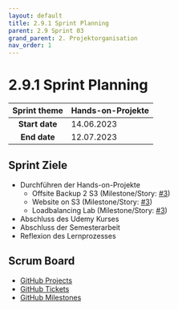```yaml
---
layout: default
title: 2.9.1 Sprint Planning
parent: 2.9 Sprint 03
grand_parent: 2. Projektorganisation
nav_order: 1
---
```


# 2.9.1 Sprint Planning

| **Sprint theme** | Hands-on-Projekte |
| :--------------: | ----------------- |
|  **Start date**  | 14.06.2023        |
|   **End date**   | 12.07.2023        |

## Sprint Ziele

- Durchführen der Hands-on-Projekte
  - Offsite Backup 2 S3 (Milestone/Story: [#3](https://github.com/Cloud-native-engineering/sem01_aws/milestone/3))
  - Website on S3 (Milestone/Story: [#3](https://github.com/Cloud-native-engineering/sem01_aws/milestone/4))
  - Loadbalancing Lab (Milestone/Story: [#3](https://github.com/Cloud-native-engineering/sem01_aws/milestone/8))
- Abschluss des Udemy Kurses
- Abschluss der Semesterarbeit
- Reflexion des Lernprozesses

## Scrum Board

- [GitHub Projects](https://github.com/orgs/Cloud-native-engineering/projects/3)
- [GitHub Tickets](https://github.com/Cloud-native-engineering/sem01_aws/issues)
- [GitHub Milestones](https://github.com/Cloud-native-engineering/sem01_aws/milestones)
